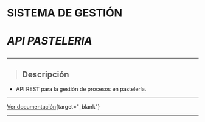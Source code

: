 # **SISTEMA DE GESTIÓN**
# **_API PASTELERIA_** <hr>
> ## Descripción
- API REST para la gestión de procesos en pastelería.
<hr>

[Ver documentación](http://138.197.7.205:8080/docs/){target="_blank"}

<hr>
